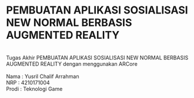 # <b>PEMBUATAN APLIKASI SOSIALISASI NEW NORMAL BERBASIS AUGMENTED REALITY</b>
<br>
Tugas Akhir PEMBUATAN APLIKASI SOSIALISASI NEW NORMAL BERBASIS AUGMENTED REALITY dengan menggunakan ARCore
<br>
<br>Nama : Yusril Chalif Arrahman
<br>NRP : 4210171004
<br>Prodi : Teknologi Game
